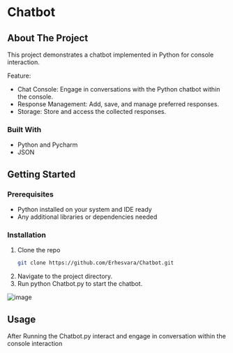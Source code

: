 # Chatbot

## About The Project

This project demonstrates a chatbot implemented in Python for console interaction.

Feature:
* Chat Console: Engage in conversations with the Python chatbot within the console.
* Response Management: Add, save, and manage preferred responses.
* Storage: Store and access the collected responses.

### Built With
* Python and Pycharm
* JSON

## Getting Started

### Prerequisites

* Python installed on your system and IDE ready
* Any additional libraries or dependencies needed

### Installation

1. Clone the repo
   ```sh
   git clone https://github.com/Erhesvara/Chatbot.git
   ```
3. Navigate to the project directory.
4. Run python Chatbot.py to start the chatbot.
   
![image](https://github.com/Erhesvara/Chatbot/assets/106751010/5f3038eb-ad36-4c5a-8385-ff8b8e31e975)


## Usage

After Running the Chatbot.py interact and engage in conversation within the console interaction


